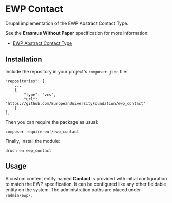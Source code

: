 # EWP Contact

Drupal implementation of the EWP Abstract Contact Type.

See the **Erasmus Without Paper** specification for more information:

  - [EWP Abstract Contact Type](https://github.com/erasmus-without-paper/ewp-specs-types-contact/tree/v1.1.0)

## Installation

Include the repository in your project's `composer.json` file:

    "repositories": [
        ...
        {
            "type": "vcs",
            "url": "https://github.com/EuropeanUniversityFoundation/ewp_contact"
        }
    ],

Then you can require the package as usual:

    composer require euf/ewp_contact

Finally, install the module:

    drush en ewp_contact

## Usage

A custom content entity named **Contact** is provided with initial configuration to match the EWP specification. It can be configured like any other fieldable entity on the system. The administration paths are placed under `/admin/ewp/`.
